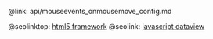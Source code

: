 @link: api/mouseevents_onmousemove_config.md

@seolinktop: [html5 framework](https://webix.com)
@seolink: [javascript dataview](https://webix.com/widget/dataview/)
